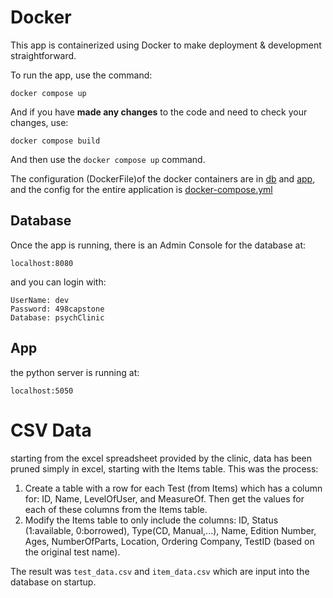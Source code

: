 # Docker

This app is containerized using Docker to make deployment & development
straightforward.

To run the app, use the command:

	docker compose up

And if you have **made any changes** to the code and need to check your
changes, use:

	docker compose build

And then use the `docker compose up` command.

The configuration (DockerFile)of the docker containers are in [db](./db) and
[app](./app), and the config for the entire application is
[docker-compose.yml](./docker-compose.yml)

## Database

Once the app is running, there is an Admin Console for the database at:

	localhost:8080

and you can login with:
	
	UserName: dev
	Password: 498capstone
	Database: psychClinic

## App

the python server is running at:

	localhost:5050


# CSV Data

starting from the excel spreadsheet provided by the clinic, data has been
pruned simply in excel, starting with the Items table. This was the process:

1. Create a table with a row for each Test (from Items) which has a column for:
   ID, Name, LevelOfUser, and MeasureOf. Then get the values for each of these
   columns from the Items table.
2. Modify the Items table to only include the columns: ID, Status (1:available,
   0:borrowed), Type(CD, Manual,...), Name, Edition Number, Ages,
   NumberOfParts, Location, Ordering Company, TestID (based on the original
   test name).

The result was `test_data.csv` and `item_data.csv` which are input into the
database on startup.

